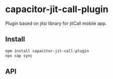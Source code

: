 # capacitor-jit-call-plugin

Plugin based on jitsi library for jitCall mobile app.

## Install

```bash
npm install capacitor-jit-call-plugin
npx cap sync
```

## API

<docgen-index></docgen-index>

<docgen-api>
<!-- run docgen to generate docs from the source -->
<!-- More info: https://github.com/ionic-team/capacitor-docgen -->
</docgen-api>
